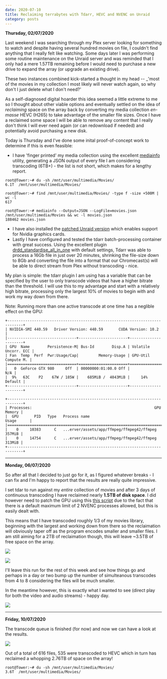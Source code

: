 ```yaml
---
date: 2020-07-10
title: Reclaiming terrabytes with Tdarr, HEVC and NVENC on Unraid
category: posts
---
```


**Thursday, 02/07/2020**

Last weekend I was searching through my Plex server looking for something to watch and despite having several hundred movies on file, I couldn't find anything that I really felt like watching. Some days later I was performing some routine maintenance on the Unraid server and was reminded that I only had a mere 1.57TB remaining before I would need to purchase a new drive to expand the array (or upgrade an existing drive).

These two instances combined kick-started a thought in my head -- _'most of the movies in my collection I most likely will never watch again, so why don't I just delete what I don't need?'

As a self-diagnosed digital hoarder this idea seemed a little extreme to me so I thought about other viable options and eventually settled on the idea of _reclaiming_ space on the array back by converting my media collection _en-masse_ HEVC (H265) to take advantage of the smaller file sizes. Once I have a reclaimed some space I will be able to remove any content that I really don't think I will ever need again (or can redownload if needed) and potentially avoid purchasing a new disk.

Today is Thursday and I've done some inital proof-of-concept work to determine if this is even feasible:

- I have 'finger printed' my media collection using the excellent [mediainfo](https://mediaarea.net/en/MediaInfo/Download) utility, generating a JSON output of every file I am considering transcoding (6TB+) - the list is not short, which makes for a lengthy report.

```
root@Tower:~# du -sh /mnt/user/multimedia/Movies/
6.1T  /mnt/user/multimedia/Movies/

root@Tower:~# find /mnt/user/multimedia/Movies/ -type f -size +500M | wc -l
617

root@Tower:~# mediainfo --Output=JSON --LogFile=movies.json /mnt/user/multimedia/Movies && wc -l movies.json
188462 movies.json
```

- I have also installed the [patched Unraid version](https://github.com/linuxserver/Unraid-Nvidia-Plugin) which enables support for Nvidia graphics cards.
- Lastly I have configured and tested the tdarr batch-processing container with great success. Using the excellent plugin [drdd_standardise_all_in_one](https://github.com/HaveAGitGat/Tdarr_Plugins/blob/master/Community/Tdarr_Plugin_drdd_standardise_all_in_one.js) with default settings, Tdarr was able to process a 16Gb file in just over 20 minutes, shrinking the file-size down to 8Gb and converting the file into a format that our Chromecast(s) will be able to direct stream from Plex without transcoding - nice.

My plan is simple: the tdarr plugin I am using has a variable that can be specified by the user to only transcode videos that have a higher bitrate than the threshold. I will use this to my advantage and start with a relatively high bitrate, processing only the largest 10% of movies to begin with and work my way down from there.

Note: Running more than one active transcode at one time has a neglible effect on the GPU:

```
+-----------------------------------------------------------------------------+
| NVIDIA-SMI 440.59	  Driver Version: 440.59       CUDA Version: 10.2     |
|-------------------------------+----------------------+----------------------+
| GPU  Name        Persistence-M| Bus-Id        Disp.A | Volatile Uncorr. ECC |
| Fan  Temp  Perf  Pwr:Usage/Cap|         Memory-Usage | GPU-Util  Compute M. |
|===============================+======================+======================|
|   0  GeForce GTX 980     Off  | 00000000:01:00.0 Off |                  N/A |
|  9%   63C    P2    67W / 185W |    685MiB /  4043MiB |     14%      Default |
+-------------------------------+----------------------+----------------------+

+-----------------------------------------------------------------------------+
| Processes:                                                       GPU Memory |
|  GPU       PID   Type   Process name                             Usage      |
|=============================================================================|
|    0     10383      C   ...erver/assets/app/ffmpeg/ffmpeg42/ffmpeg   357MiB |
|    0     14754      C   ...erver/assets/app/ffmpeg/ffmpeg42/ffmpeg   313MiB |
+-----------------------------------------------------------------------------+
```

- - - -

**Monday, 06/07/2020**

So after all that I decided to just go for it, as I figured whatever breaks - I can fix and I'm happy to report that the results are really quite impressive.

I set tdar to run against my _entire_ collection of movies and after 3 days of continuous transcoding I have reclaimed nearly **1.5TB of disk space**. I did however need to patch the GPU using this [this script](https://github.com/keylase/nvidia-patch) due to the fact that there is a default maximum limit of 2 NVENC processes allowed, but this is easily dealt with.

This means that I have transcoded roughly 1/3 of my movies library, beginning with the largest and working down from there so the reclaimation will obviously taper off as the program encodes smaller and smaller files. I am still aiming for a 2TB of reclaimation though, this will leave ~3.5TB of free space on the array.

![]({static}/images/reclaiming-space-with-tdarr-nvenc-and-hevc-2020-07-05_22-30-31.png)

![]({static}/images/reclaiming-space-with-tdarr-nvenc-and-hevc-2020-07-05_22-30-41.png)


I'll leave this run for the rest of this week and see how things go and perhaps in a day or two bump up the number of simulteanous transcodes from 4 to 8 considering the files will be much smaller.

In the meantime however, this is exactly what I wanted to see (direct play for both the video and audio streams) - happy day.

![]({static}/images/reclaiming-space-with-tdarr-nvenc-and-hevc-2020-07-06_09-42-05.png)

- - - -

**Friday, 10/07/2020**

The transcode queue is finished (for now) and now we can have a look at the results.

![]({static}/images/reclaiming-space-with-tdarr-nvenc-and-hevc-2020-07-10_10-32-42.png)

Out of a total of 616 files, 535 were transcoded to HEVC which in turn has reclaimed a whopping 2.76TB of space on the array!

```
root@Tower:~# du -sh /mnt/user/multimedia/Movies/
3.6T  /mnt/user/multimedia/Movies/
```